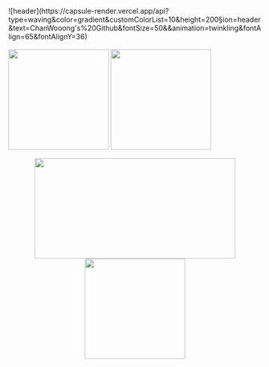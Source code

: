 <div>
    ![header](https://capsule-render.vercel.app/api?type=waving&color=gradient&customColorList=10&height=200&section=header&text=ChanWooong's%20Github&fontSize=50&&animation=twinkling&fontAlign=65&fontAlignY=36)
  <div>
    <br>
    <a href="https://github.com/ChanWooong"><img height=200 align="center" src="https://github-readme-stats.vercel.app/api?username=ChanWooong&show_icons=true&theme=buefy&card_width=300" /></a>
    <a href="https://github.com/ChanWooong?tab=repositories"><img height=200 align="center" src="https://github-readme-stats.vercel.app/api/top-langs?username=ChanWooong&layout=compact&langs_count=8&card_width=300" /></a>
  </div>
  <br>
  <div align="center">
    <img height=200 width=400 align="center" src="http://mazassumnida.wtf/api/v2/generate_badge?boj=chanwong12" />
    <img height=200 align="center" src="https://streak-stats.demolab.com/?user=ChanWooong&theme=buefy&border=E4E2E2&card_width=400" />
  </div>
<br>
<br>
</div>
<br>
<br>
